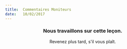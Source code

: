 ```yaml
---
title:  Commentaires Moniteurs
date:   10/02/2017
---
```


### <center>Nous travaillons sur cette leçon.</center>
<center>Revenez plus tard, s'il vous plaît.</center>